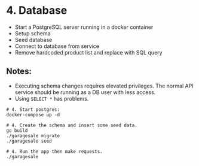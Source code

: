 # 4. Database

- Start a PostgreSQL server running in a docker container
- Setup schema
- Seed database
- Connect to database from service
- Remove hardcoded product list and replace with SQL query

## Notes:

- Executing schema changes requires elevated privileges. The normal API service
  should be running as a DB user with less access.
- Using `SELECT *` has problems.

```
# 4. Start postgres:
docker-compose up -d

# 4. Create the schema and insert some seed data.
go build
./garagesale migrate
./garagesale seed

# 4. Run the app then make requests.
./garagesale
```
